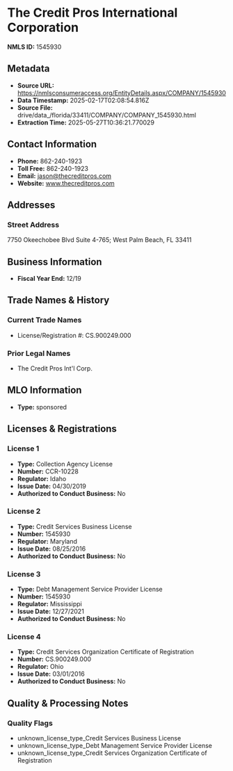 # The Credit Pros International Corporation

**NMLS ID:** 1545930

## Metadata
- **Source URL:** https://nmlsconsumeraccess.org/EntityDetails.aspx/COMPANY/1545930
- **Data Timestamp:** 2025-02-17T02:08:54.816Z
- **Source File:** drive/data_/florida/33411/COMPANY/COMPANY_1545930.html
- **Extraction Time:** 2025-05-27T10:36:21.770029

## Contact Information
- **Phone:** 862-240-1923
- **Toll Free:** 862-240-1923
- **Email:** jason@thecreditpros.com
- **Website:** www.thecreditpros.com

## Addresses
### Street Address
7750 Okeechobee Blvd Suite 4-765; West Palm Beach, FL 33411

## Business Information
- **Fiscal Year End:** 12/19

## Trade Names & History
### Current Trade Names
- License/Registration #: CS.900249.000

### Prior Legal Names
- The Credit Pros Int'l Corp.

## MLO Information
- **Type:** sponsored

## Licenses & Registrations

### License 1
- **Type:** Collection Agency License
- **Number:** CCR-10228
- **Regulator:** Idaho
- **Issue Date:** 04/30/2019
- **Authorized to Conduct Business:** No

### License 2
- **Type:** Credit Services Business License
- **Number:** 1545930
- **Regulator:** Maryland
- **Issue Date:** 08/25/2016
- **Authorized to Conduct Business:** No

### License 3
- **Type:** Debt Management Service Provider License
- **Number:** 1545930
- **Regulator:** Mississippi
- **Issue Date:** 12/27/2021
- **Authorized to Conduct Business:** No

### License 4
- **Type:** Credit Services Organization Certificate of Registration
- **Number:** CS.900249.000
- **Regulator:** Ohio
- **Issue Date:** 03/01/2016
- **Authorized to Conduct Business:** No

## Quality & Processing Notes
### Quality Flags
- unknown_license_type_Credit Services Business License
- unknown_license_type_Debt Management Service Provider License
- unknown_license_type_Credit Services Organization Certificate of Registration
